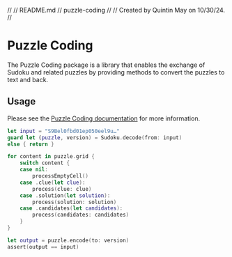 //
//  README.md
//  puzzle-coding
//
//  Created by Quintin May on 10/30/24.
//

# Puzzle Coding

The Puzzle Coding package is a library that enables the exchange of Sudoku and related puzzles by providing methods to convert the puzzles to text and back.

## Usage

Please see the [Puzzle Coding documentation](https://blueant1.github.io/puzzle-coding) for more information.

```swift
let input = "S9Bel0fbd01ep050eel9u…"
guard let (puzzle, version) = Sudoku.decode(from: input)
else { return }

for content in puzzle.grid {
    switch content {
    case nil:
        processEmptyCell()
    case .clue(let clue):
        process(clue: clue)
    case .solution(let solution):
        process(solution: solution)
    case .candidates(let candidates):
        process(candidates: candidates)
    }
}

let output = puzzle.encode(to: version)
assert(output == input)
```
